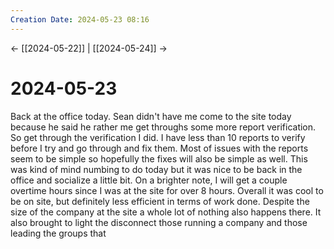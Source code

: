 ```yaml
---
Creation Date: 2024-05-23 08:16
---
```


<- [[2024-05-22]] | [[2024-05-24]]  ->

# 2024-05-23
Back at the office today. Sean didn't have me come to the site today because he said he rather me get throughs some more report verification. So get through the verification I did. I have less than 10 reports to verify before I try and go through and fix them. Most of issues with the reports seem to be simple so hopefully the fixes will also be simple as well. This was kind of mind numbing to do today but it was nice to be back in the office and socialize a little bit. On a brighter note, I will get a couple overtime hours since I was at the site for over 8 hours. Overall it was cool to be on site, but definitely less efficient in terms of work done. Despite the size of the company at the site a whole lot of nothing also happens there. It also brought to light the disconnect those running a company and those leading the groups that 
